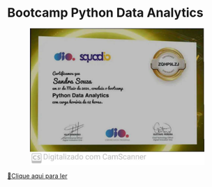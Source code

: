 # Bootcamp Python Data Analytics


<p align="center">
<img 
    src="./assets/certificado python.jpg"
    width="400"  
/>
</p>


<a href="https://github.com/Sandra23U/Desafio-02-Dio-Campus-Experto-Turma-08/blob/main/assets/certificado python.jpg%20-%20index.html%20style.css%20script.js" title="View PDF now"> 📕Clique aqui para ler</a>

